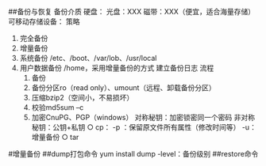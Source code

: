 ##备份与恢复
备份介质
    硬盘：
    光盘：XXX
    磁带：XXX（便宜，适合海量存储）
    可移动存储设备：
策略
1. 完全备份
     
2. 增量备份
     
3. 系统备份
    /etc、/boot、/var/lob、/usr/local
4. 用户数据备份
    /home，采用增量备份的方式
    建立备份日志
流程
    1. 备份
    2. 备份分区ro（read only）、umount（远程、卸载备份分区）
    3. 压缩bzip2（空间小，不易损坏）
    4. 校验md5sum –c
    5. 加密CnuPG、PGP（windows）
            对称秘钥：加密锁密同一个密码
            非对称秘钥：公钥+私钥
        ○ cp：
                -p ：保留原文件所有属性（修改时间等）
                -u：增量备份
        ○ tar

#增量备份
##dump打包命令
    yum install dump
    -level：备份级别
##restore命令
    